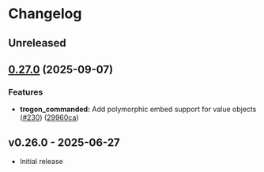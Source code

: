 # Changelog

## Unreleased

## [0.27.0](https://github.com/straw-hat-team/beam-monorepo/compare/trogon_commanded@v0.26.0...trogon_commanded@v0.27.0) (2025-09-07)


### Features

* **trogon_commanded:** Add polymorphic embed support for value objects ([#230](https://github.com/straw-hat-team/beam-monorepo/issues/230)) ([29960ca](https://github.com/straw-hat-team/beam-monorepo/commit/29960caa3081be76438402a3bf3ef77f6eaa1c74))

## v0.26.0 - 2025-06-27

- Initial release
